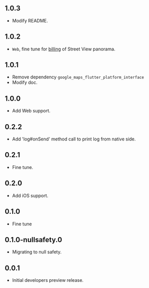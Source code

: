 ## 1.0.3

* Modify README.

## 1.0.2

* `Web`, fine tune for [billing](https://developers.google.com/maps/documentation/javascript/usage-and-billing#dynamic-street-view) of Street View panorama. 

## 1.0.1

* Remove dependency `google_maps_flutter_platform_interface`
* Modify doc.

## 1.0.0

* Add Web support.

## 0.2.2

* Add 'log#onSend' method call to print log from native side.

## 0.2.1

* Fine tune.

## 0.2.0

* Add iOS support.

## 0.1.0

* Fine tune

## 0.1.0-nullsafety.0

* Migrating to null safety.

## 0.0.1

* Initial developers preview release.
